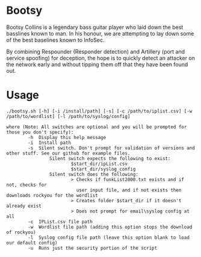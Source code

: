 # Bootsy
Bootsy Collins is a legendary bass guitar player who laid down the best basslines known to man. In his honour, we are attempting to lay down some of the best baselines known to InfoSec.

By combining Respounder (Responder detection) and Artillery (port and service spoofing) for deception, the hope is to quickly detect an attacker on the network early and without tipping them off that they have been found out.

# Usage
```
./bootsy.sh [-h] [-i /install/path] [-s] [-c /path/to/iplist.csv] [-w /path/to/wordlist] [-l /path/to/syslog/config]

where (Note: All switches are optional and you will be prompted for those you don't specify):
        -h  Display this help message
        -i  Install path
        -s  Silent switch. Don't prompt for validation of versions and other stuff. See our github for example files.
                Silent switch expects the following to exist:
                        $start_dir/ipList.csv
                        $start_dir/syslog_config
                Silent switch does the following:
                        > Checks if funkList2000.txt exists and if not, checks for
                          user input file, and if not exists then downloads rockyou for the wordlist
                        > Creates folder $start_dir if it doesn't already exist
                        > Does not prompt for email\syslog config at all
        -c  IPList.csv file path
        -w  Wordlist file path (adding this option stops the download of rockyou)
        -l  Syslog config file path (leave this option blank to load our default config)
        -u  Runs just the security portion of the script
```
